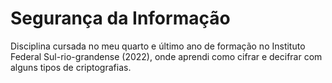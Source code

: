 # Segurança da Informação
Disciplina cursada no meu quarto e último ano de formação no Instituto Federal Sul-rio-grandense (2022), onde aprendi como cifrar e decifrar com alguns tipos de criptografias.
